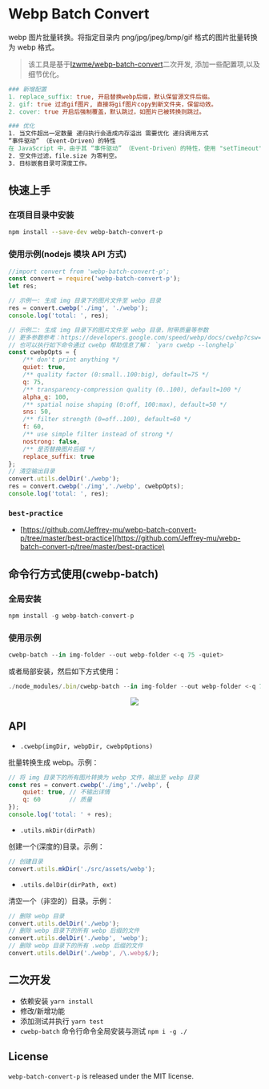 Webp Batch Convert
========
webp 图片批量转换。将指定目录内 png/jpg/jpeg/bmp/gif 格式的图片批量转换为 webp 格式。

> 该工具是基于[lzwme/webp-batch-convert](https://github.com/lzwme/webp-batch-convert)二次开发, 添加一些配置项,以及细节优化。
```mk
### 新增配置
1. replace_suffix: true, 开启替换webp后缀，默认保留源文件后缀。
2. gif: true 过滤gif图片, 直接将gif图片copy到新文件夹，保留动效。
2. cover: true 开启后强制覆盖，默认跳过，如图片已被转换则跳过。

### 优化
1. 当文件超出一定数量 递归执行会造成内存溢出 需要优化 递归调用方式
“事件驱动” （Event-Driven）的特性
在 JavaScript 中，由于其 “事件驱动” （Event-Driven）的特性，使用 "setTimeout"、 “nextTick” 等方式对指定函数的调用，实际上是将该函数的引用（指针）储存起来，并在适当的时候调用。[参考](https://github.com/pfan123/Articles/issues/50)。
2. 空文件过滤，file.size 为零判空。
3. 目标嵌套目录可深度工作。
```
## 快速上手

### 在项目目录中安装

```bash
npm install --save-dev webp-batch-convert-p
```

### 使用示例(nodejs 模块 API 方式)

```js
//import convert from 'webp-batch-convert-p';
const convert = require('webp-batch-convert-p');
let res;

// 示例一: 生成 img 目录下的图片文件至 webp 目录
res = convert.cwebp('./img', './webp');
console.log('total: ', res);

// 示例二: 生成 img 目录下的图片文件至 webp 目录，附带质量等参数
// 更多参数参考：https://developers.google.com/speed/webp/docs/cwebp?csw=1#options
// 也可以执行如下命令通过 cwebp 帮助信息了解： `yarn cwebp --longhelp`
const cwebpOpts = {
    /** don't print anything */
    quiet: true,
    /** quality factor (0:small..100:big), default=75 */
    q: 75,
    /** transparency-compression quality (0..100), default=100 */
    alpha_q: 100,
    /** spatial noise shaping (0:off, 100:max), default=50 */
    sns: 50,
    /** filter strength (0=off..100), default=60 */
    f: 60,
    /** use simple filter instead of strong */
    nostrong: false,
    /** 是否替换图片后缀 */
    replace_suffix: true
};
// 清空输出目录
convert.utils.delDir('./webp');
res = convert.cwebp('./img','./webp', cwebpOpts);
console.log('total: ', res);
```

### `best-practice`

- [https://github.com/Jeffrey-mu/webp-batch-convert-p/tree/master/best-practice](https://github.com/Jeffrey-mu/webp-batch-convert-p/tree/master/best-practice)

## 命令行方式使用(cwebp-batch)

### 全局安装

```js
npm install -g webp-batch-convert-p
```

### 使用示例

```js
cwebp-batch --in img-folder --out webp-folder <-q 75 -quiet>
```
或者局部安装，然后如下方式使用：
```js
./node_modules/.bin/cwebp-batch --in img-folder --out webp-folder <-q 75 -quiet>
```
<p align="center">
    <img src="https://cdn.rawgit.com/lzwme/webp-batch-convert/master/test/img/snapshot.png">
</p>

## API

- `.cwebp(imgDir, webpDir, cwebpOptions)`

批量转换生成 webp。示例：
```js
// 将 img 目录下的所有图片转换为 webp 文件，输出至 webp 目录
const res = convert.cwebp('./img','./webp', {
    quiet: true, // 不输出详情
    q: 60        // 质量
});
console.log('total: ' + res);
```

- `.utils.mkDir(dirPath)`

创建一个(深度的)目录。示例：
```js
// 创建目录
convert.utils.mkDir('./src/assets/webp');
```

- `.utils.delDir(dirPath, ext)`

清空一个（非空的）目录。示例：
```js
// 删除 webp 目录
convert.utils.delDir('./webp');
// 删除 webp 目录下的所有 webp 后缀的文件
convert.utils.delDir('./webp', 'webp');
// 删除 webp 目录下的所有 .webp 后缀的文件
convert.utils.delDir('./webp', /\.webp$/);
```

## 二次开发

- 依赖安装 `yarn install`
- 修改/新增功能
- 添加测试并执行 `yarn test`
- `cwebp-batch` 命令行命令全局安装与测试 `npm i -g ./`

## License

`webp-batch-convert-p` is released under the MIT license.


